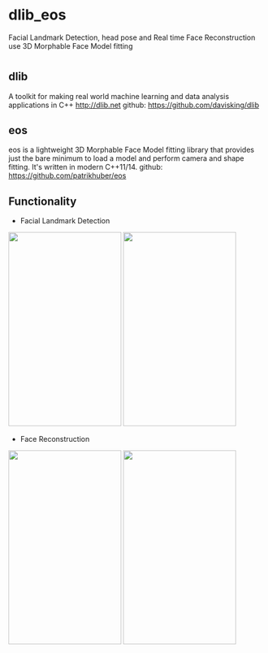 # dlib_eos
Facial Landmark Detection, head pose and Real time Face Reconstruction use 3D Morphable Face Model fitting
#
## dlib
A toolkit for making real world machine learning and data analysis applications in C++ http://dlib.net
github: https://github.com/davisking/dlib

## eos
eos is a lightweight 3D Morphable Face Model fitting library that provides just the bare minimum to load a model and perform camera and shape fitting. It's written in modern C++11/14.
github: https://github.com/patrikhuber/eos

## Functionality

- Facial Landmark Detection

<img src="https://github.com/KeeganRen/dlib_eos/blob/master/imgs/FaceLandmark.png" height="382" width="222" >
<img src="https://github.com/KeeganRen/dlib_eos/blob/master/imgs/Face.png" height="382" width="222" >

- Face Reconstruction

<img src="https://github.com/KeeganRen/dlib_eos/blob/master/imgs/KeeganRen1.png" height="382" width="222" >
<img src="https://github.com/KeeganRen/dlib_eos/blob/master/imgs/KeeganRen2.png" height="382" width="222" >
